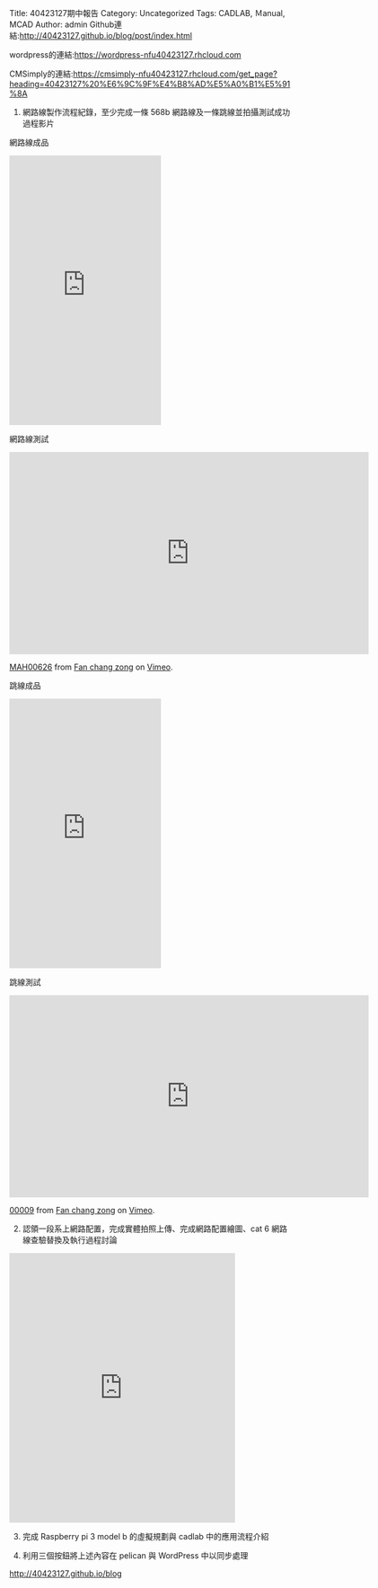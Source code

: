 Title: 40423127期中報告
Category: Uncategorized
Tags: CADLAB, Ｍanual, MCAD
Author: admin
Github連結:<a href="http://40423127.github.io/blog/post/index.html">http://40423127.github.io/blog/post/index.html</a>

wordpress的連結:<a href="https://wordpress-nfu40423127.rhcloud.com">https://wordpress-nfu40423127.rhcloud.com</a>

CMSimply的連結:<a href="https://cmsimply-nfu40423127.rhcloud.com/get_page?heading=40423127%20%E6%9C%9F%E4%B8%AD%E5%A0%B1%E5%91%8A">https://cmsimply-nfu40423127.rhcloud.com/get_page?heading=40423127%20%E6%9C%9F%E4%B8%AD%E5%A0%B1%E5%91%8A</a>

1. 網路線製作流程紀錄，至少完成一條 568b 網路線及一條跳線並拍攝測試成功過程影片

網路線成品

<iframe src="http://i.imgur.com/dQj0PdR.jpg" width="270" height="480" frameborder="0" webkitallowfullscreen mozallowfullscreen allowfullscreen></iframe>

網路線測試

<iframe src="https://player.vimeo.com/video/164580564" width="640" height="360" frameborder="0" webkitallowfullscreen mozallowfullscreen allowfullscreen></iframe>
<p><a href="https://vimeo.com/164580564">MAH00626</a> from <a href="https://vimeo.com/user46458423">Fan chang zong</a> on <a href="https://vimeo.com">Vimeo</a>.</p>

跳線成品

<iframe src="http://i.imgur.com/mwMQhZx.jpg" width="270" height="480" frameborder="0" webkitallowfullscreen mozallowfullscreen allowfullscreen></iframe>

跳線測試

<iframe src="https://player.vimeo.com/video/164583672" width="640" height="360" frameborder="0" webkitallowfullscreen mozallowfullscreen allowfullscreen></iframe>
<p><a href="https://vimeo.com/164583672">00009</a> from <a href="https://vimeo.com/user46458423">Fan chang zong</a> on <a href="https://vimeo.com">Vimeo</a>.</p>

2. 認領一段系上網路配置，完成實體拍照上傳、完成網路配置繪圖、cat 6 網路線查驗替換及執行過程討論

<iframe src="http://i.imgur.com/oaHxiZH.jpg" width="402" height="480" frameborder="0" webkitallowfullscreen mozallowfullscreen allowfullscreen></iframe>

3. 完成 Raspberry pi 3 model b 的虛擬規劃與 cadlab 中的應用流程介紹


4. 利用三個按鈕將上述內容在 pelican 與 WordPress 中以同步處理




<!-- PELICAN_END_SUMMARY -->

<a href="http://40423127.github.io/blog">http://40423127.github.io/blog</a>
